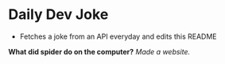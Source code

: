 
# Daily Dev Joke

- Fetches a joke from an API everyday and edits this README

**What did spider do on the computer?**
*Made a website.*